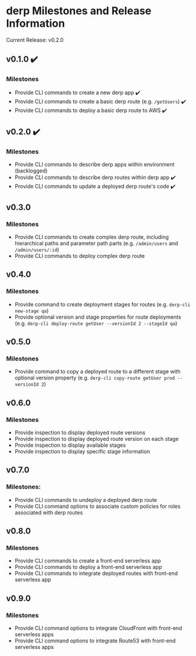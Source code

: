 # derp Milestones and Release Information

Current Release: v0.2.0

## v0.1.0 :heavy_check_mark:
### Milestones
- Provide CLI commands to create a new derp app :heavy_check_mark:
- Provide CLI commands to create a basic derp route (e.g. `/getUsers`) :heavy_check_mark:
- Provide CLI commands to deploy a basic derp route to AWS :heavy_check_mark:

## v0.2.0 :heavy_check_mark:
### Milestones
- Provide CLI commands to describe derp apps within environment (backlogged)
- Provide CLI commands to describe derp routes within derp app :heavy_check_mark:
- Provide CLI commands to update a deployed derp route's code :heavy_check_mark:

## v0.3.0
### Milestones
- Provide CLI commands to create complex derp route, including hierarchical paths and parameter path parts (e.g. `/admin/users` and `/admin/users/:id`)
- Provide CLI commands to deploy complex derp route

## v0.4.0
### Milestones
- Provide command to create deployment stages for routes (e.g. `derp-cli new-stage qa`)
- Provide optional version and stage properties for route deployments (e.g. `derp-cli deploy-route getUser --versionId 2 --stageId qa`)

## v0.5.0
### Milestones
- Provide command to copy a deployed route to a different stage with optional version property (e.g. `derp-cli copy-route getUser prod --versionId 2`)

## v0.6.0
### Milestones
- Provide inspection to display deployed route versions
- Provide inspection to display deployed route version on each stage
- Provide inspection to display available stages
- Provide inspection to display specific stage information

## v0.7.0
### Milestones:
- Provide CLI commands to undeploy a deployed derp route
- Provide CLI command options to associate custom policies for roles associated with derp routes

## v0.8.0
### Milestones
- Provide CLI commands to create a front-end serverless app
- Provide CLI commands to deploy a front-end serverless app
- Provide CLI commands to integrate deployed routes with front-end serverless app

## v0.9.0
### Milestones
- Provide CLI command options to integrate CloudFront with front-end serverless apps
- Provide CLI command options to integrate Route53 with front-end serverless apps
